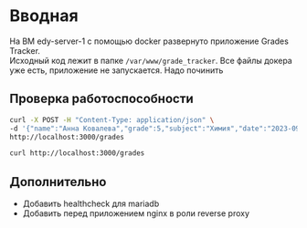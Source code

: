 # Вводная
На ВМ edy-server-1 с помощью docker развернуто приложение Grades Tracker.\
Исходный код лежит в папке `/var/www/grade_tracker`. Все файлы докера уже есть, приложение не запускается. Надо починить

## Проверка работоспособности
```bash
curl -X POST -H "Content-Type: application/json" \
-d '{"name":"Анна Ковалева","grade":5,"subject":"Химия","date":"2023-09-20"}' \
http://localhost:3000/grades
```

```bash
curl http://localhost:3000/grades
```

## Дополнительно
- Добавить healthcheck для mariadb
- Добавить перед приложением nginx в роли reverse proxy
